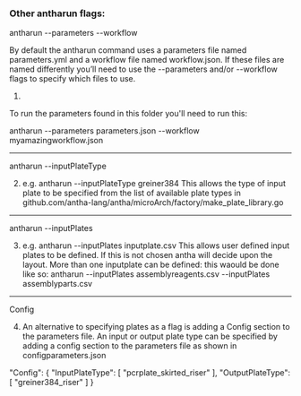 ### Other antharun flags:


antharun --parameters --workflow

By default the antharun command uses a parameters file named parameters.yml and a workflow file named workflow.json. 
If these files are named differently you’ll need to use the --parameters and/or --workflow flags to specify which files to use.

1.
To run the parameters found in this folder you'll need to run this:

antharun --parameters parameters.json --workflow myamazingworkflow.json

_____________


antharun --inputPlateType

2. e.g. antharun --inputPlateType greiner384
This allows the type of input plate to be specified from the list of available plate types in github.com/antha-lang/antha/microArch/factory/make_plate_library.go

 
_____________

antharun --inputPlates 

3. e.g. antharun --inputPlates inputplate.csv 
This allows user defined input plates to be defined. If this is not chosen antha will decide upon the layout.
More than one inputplate can be defined: this waould be done like so:
antharun --inputPlates assemblyreagents.csv --inputPlates assemblyparts.csv

_____________

Config

4. An alternative to specifying plates as a flag is adding a Config section to the parameters file.
An input or output plate type can be specified by adding a config section to the parameters file as shown in configparameters.json

 "Config": {
        "InputPlateType": [
            "pcrplate_skirted_riser"
        ],
        "OutputPlateType": [
            "greiner384_riser"
        ]
    }